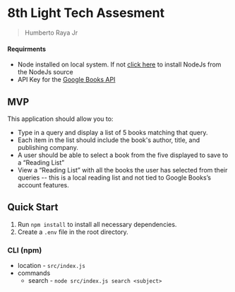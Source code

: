 # 8th Light Tech Assesment
> Humberto Raya Jr

#### Requirments
* Node installed on local system. If not [click here](https://nodejs.org/en/) to install NodeJs from the NodeJs source
* API Key for the [Google Books API](https://developers.google.com/books/docs/overview)


## MVP
This application should allow you to:
* Type in a query and display a list of 5 books matching that query.
* Each item in the list should include the book's author, title, and publishing company.
* A user should be able to select a book from the five displayed to save to a “Reading List”
* View a “Reading List” with all the books the user has selected from their queries -- this is a local reading list and not tied to Google Books’s account features.

## Quick Start
1. Run `npm install` to install all necessary dependencies.
2. Create a `.env` file in the root directory. 

### CLI (npm)
* location - `src/index.js`
* commands
  * search - `node src/index.js search <subject>`
  